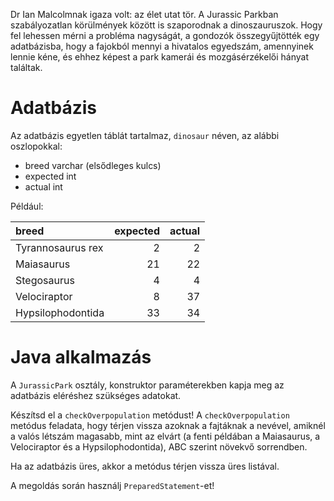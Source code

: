 Dr Ian Malcolmnak igaza volt: az élet utat tör. A Jurassic Parkban szabályozatlan körülmények között 
is szaporodnak a dinoszauruszok. Hogy fel lehessen mérni a probléma nagyságát, a gondozók összegyűjtötték egy 
adatbázisba, hogy a fajokból mennyi a hivatalos egyedszám, amennyinek lennie kéne, és ehhez képest a park 
kamerái és mozgásérzékelői hányat találtak.

# Adatbázis

Az adatbázis egyetlen táblát tartalmaz, `dinosaur` néven, az alábbi oszlopokkal:

- breed varchar (elsődleges kulcs)
- expected int
- actual int

Például:

| breed             | expected        | actual |
|:------------------|----------------:|-------:|
| Tyrannosaurus rex |               2 |      2 |
| Maiasaurus        |              21 |     22 |
| Stegosaurus       |               4 |      4 |
| Velociraptor      |               8 |     37 |
| Hypsilophodontida |              33 |     34 |

# Java alkalmazás

A `JurassicPark` osztály, konstruktor paraméterekben 
kapja meg az adatbázis eléréshez szükséges adatokat.

Készítsd el a `checkOverpopulation` metódust! 
A `checkOverpopulation` metódus feladata, hogy térjen 
vissza azoknak a fajtáknak a nevével, amiknél a valós 
létszám magasabb, mint az elvárt 
(a fenti példában a Maiasaurus, a Velociraptor és a 
Hypsilophodontida), ABC szerint növekvő sorrendben.

Ha az adatbázis üres, akkor a metódus térjen vissza
üres listával.

A megoldás során használj `PreparedStatement`-et!
